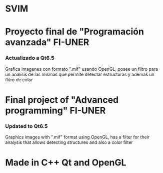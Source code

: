 # SVIM

# Proyecto final de "Programación avanzada" FI-UNER

### Actualizado a Qt6.5

Grafica imagenes con formato ".mif" usando OpenGL, posee un filtro para un analisis de las mismas que permite detectar estructuras y ademas un flitro de color

# Final project of "Advanced programming" FI-UNER

### Updated to Qt6.5

Graphics images with ".mif" format using OpenGL, has a filter for their analysis that allows detecting structures and also a color filter

# Made in C++ Qt and OpenGL
